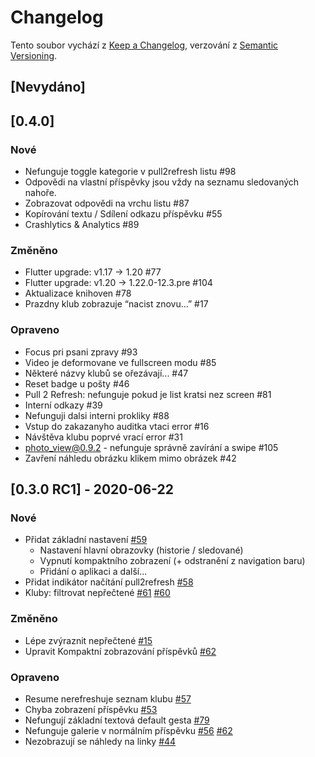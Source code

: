 # Changelog

Tento soubor vychází z [Keep a Changelog](https://keepachangelog.com/en/1.0.0/),
verzování z [Semantic Versioning](https://semver.org/spec/v2.0.0.html).

## [Nevydáno]

## [0.4.0]

### Nové
- Nefunguje toggle kategorie v pull2refresh listu #98 
- Odpovědi na vlastní příspěvky jsou vždy na seznamu sledovaných nahoře.
- Zobrazovat odpovědi na vrchu listu #87
- Kopírování textu / Sdílení odkazu příspěvku #55 
- Crashlytics & Analytics #89

### Změněno
- Flutter upgrade: v1.17 -> 1.20 #77
- Flutter upgrade: v1.20 -> 1.22.0-12.3.pre #104 
- Aktualizace knihoven #78
- Prazdny klub zobrazuje “nacist znovu...” #17

### Opraveno
- Focus pri psani zpravy #93
- Video je deformovane ve fullscreen modu #85
- Některé názvy klubů se ořezávají... #47
- Reset badge u pošty #46
- Pull 2 Refresh: nefunguje pokud je list kratsi nez screen #81
- Interní odkazy #39
- Nefunguji dalsi interni prokliky #88
- Vstup do zakazanyho auditka vtaci error #16
- Návštěva klubu poprvé vrací error #31
- photo_view@0.9.2 - nefunguje správně zavírání a swipe #105
- Zavření náhledu obrázku klikem mimo obrázek #42

## [0.3.0 RC1] - 2020-06-22

### Nové

- Přidat základní nastavení [#59](https://github.com/lucien144/fyx/issues/59)
  - Nastavení hlavní obrazovky (historie / sledované)
  - Vypnutí kompaktního zobrazení (+ odstranění z navigation baru)
  - Přidání o aplikaci a další...
- Přidat indikátor načítání pull2refresh [#58](https://github.com/lucien144/fyx/issues/58)
- Kluby: filtrovat nepřečtené [#61](https://github.com/lucien144/fyx/issues/) [#60](https://github.com/lucien144/fyx/issues/61)

### Změněno

- Lépe zvýraznit nepřečtené [#15](https://github.com/lucien144/fyx/issues/60)
- Upravit Kompaktní zobrazování příspěvků [#62](https://github.com/lucien144/fyx/issues/15)

### Opraveno

- Resume nerefreshuje seznam klubu [#57](https://github.com/lucien144/fyx/issues/62)
- Chyba zobrazení příspěvku [#53](https://github.com/lucien144/fyx/issues/57)
- Nefungují základní textová default gesta [#79](https://github.com/lucien144/fyx/issues/53)
- Nefunguje galerie v normálním příspěvku [#56](https://github.com/lucien144/fyx/issues/) [#62](https://github.com/lucien144/fyx/issues/79)
- Nezobrazují se náhledy na linky [#44](https://github.com/lucien144/fyx/issues/56)
